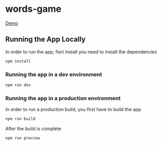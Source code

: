 # words-game

[Demo](https://words-game-ojvilau.vercel.app/)

## Running the App Locally

In order to run the app, fisrt install you need to install the dependencies

```bash
npm install
```

### Running the app in a dev environment

```bash
npm run dev
```

### Running the app in a production environment

In order to run a production build, you first have to build the app

```bash
npm run build
```

After the build is complete

```bash
npm run preview
```
